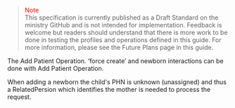 ><span style="color:red">Note</span><br>This specification is currently published as a Draft Standard on the ministry GitHub and is not intended for implementation. Feedback is welcome but readers should understand that there is more work to be done in testing the profiles and operations defined in this guide. For more information, please see the Future Plans page in this guide.

The Add Patient Operation.  ‘force create’ and newborn interactions can be done with Add Patient Operation.

When adding a newborn the child's PHN is unknown (unassigned) and thus a RelatedPersion which identifies the mother is needed to process the request.


